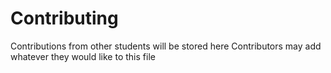 # Contributing
Contributions from other students will be stored here
Contributors may add whatever they would like to this file
